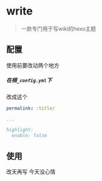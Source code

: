 # write
> 一款专门用于写wiki的hexo主题

## 配置
使用前要改动两个地方
#####  在根`_config.yml`下

改成这个
```yml
permalink: :title/

...

highlight:
  enable: false

```

## 使用
改天再写 今天没心情
